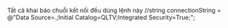 Tất cả khai báo chuỗi kết nối đều dùng lệnh này
//string connectionString = @"Data Source=.\;Initial Catalog=QLTV;Integrated Security=True;";
